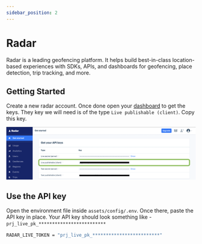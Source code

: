 ```yaml
---
sidebar_position: 2
---
```


# Radar

Radar is a leading geofencing platform. It helps build best-in-class location-based experiences with SDKs, APIs, and dashboards for geofencing, place detection, trip tracking, and more.

## Getting Started

Create a new radar account. Once done open your [dashboard](https://radar.com/dashboard) to get the keys. They key we will need is of the type `Live publishable (client)`. Copy this key.

![Radar](/img/tutorial/chat-smart-replies/radar.png)

## Use the API key

Open the environment file inside `assets/config/.env`. Once there, paste the API key in place. Your API key should look something like - `prj_live_pk_*************************`

```bash title="assets/config/.env"
RADAR_LIVE_TOKEN = "prj_live_pk_*************************"
```
